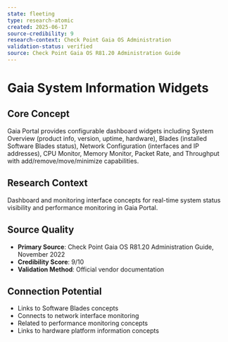 ```yaml
---
state: fleeting
type: research-atomic
created: 2025-06-17
source-credibility: 9
research-context: Check Point Gaia OS Administration
validation-status: verified
source: Check Point Gaia OS R81.20 Administration Guide
---
```


# Gaia System Information Widgets

## Core Concept
Gaia Portal provides configurable dashboard widgets including System Overview (product info, version, uptime, hardware), Blades (installed Software Blades status), Network Configuration (interfaces and IP addresses), CPU Monitor, Memory Monitor, Packet Rate, and Throughput with add/remove/move/minimize capabilities.

## Research Context
Dashboard and monitoring interface concepts for real-time system status visibility and performance monitoring in Gaia Portal.

## Source Quality
- **Primary Source**: Check Point Gaia OS R81.20 Administration Guide, November 2022
- **Credibility Score**: 9/10
- **Validation Method**: Official vendor documentation

## Connection Potential
- Links to Software Blades concepts
- Connects to network interface monitoring
- Related to performance monitoring concepts
- Links to hardware platform information concepts
